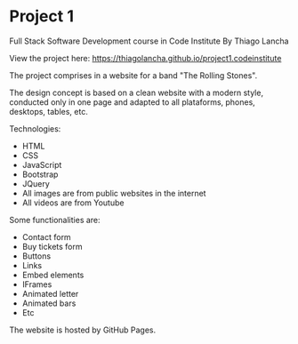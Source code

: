 # Project 1 
Full Stack Software Development course in Code Institute
By Thiago Lancha

View the project here: https://thiagolancha.github.io/project1.codeinstitute


The project comprises in a website for a band "The Rolling Stones". 

The design concept is based on a clean website with a modern style, conducted only in one page and adapted to all plataforms, phones, desktops, tables, etc.

Technologies:
- HTML
- CSS
- JavaScript
- Bootstrap
- JQuery
- All images are from public websites in the internet
- All videos are from Youtube

Some functionalities are:
- Contact form
- Buy tickets form
- Buttons
- Links
- Embed elements
- IFrames
- Animated letter
- Animated bars
- Etc

The website is hosted by GitHub Pages.



